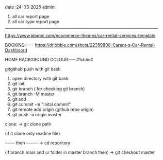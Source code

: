 date :24-03-2025
admin:
1. all car report page
2. all car type report page





---------------------------------------------------


https://www.jdomni.com/ecommerce-themes/car-rental-services-template

BOOKING:----
https://dribbble.com/shots/22359808-Carent-s-Car-Rental-Dashboard

HOME BACKGROUND COLOUR:---
#1cb5e0


gitgithub push with git  bash

1.  open directory with git bash
2. git init
3. gir branch ( for checking git branch)
4. git branch -M master
5. git add .
6. git commit -m "Inital commit"
7. git remote add origin (github repo origin)
8. git push -u origin master



clone:
-> git clone path

(if it clone only readme file)

----- then ------
-> cd reporitory

(if branch main and ur folder in master branch then) 
-> git checkout master

